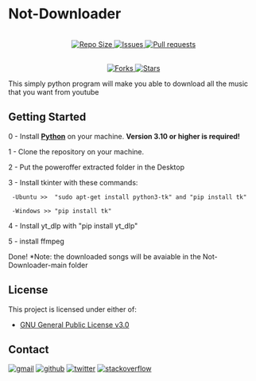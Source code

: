 # Not-Downloader

<p align="center">
  <br>
  <a href="https://github.com/archnotwindows/Not-Downloader/">
    <img alt="Repo Size" src="https://img.shields.io/github/repo-size/archnotwindows/Not-Downloader?logo=github">
  </a>
  <a href="https://github.com/archnotwindows/Not-Downloader/issues">
    <img alt="Issues" src="https://img.shields.io/github/issues/archnotwindows/Not-Downloader?logo=github">
  </a>
  <a href="https://github.com/archnotwindows/Not-Downloader/pulls">
    <img alt="Pull requests" src="https://img.shields.io/github/issues-pr/archnotwindows/Not-Downloader?logo=github">
  </a>
</p>
<p align="center">
  <br>
  <a href="https://github.com/archnotwindows/Not-Downloader/fork">
    <img alt="Forks" src="https://img.shields.io/github/forks/archnotwindows/Not-Downloader?logo=github">
  </a>
  <a href="https://img.shields.io/github/stars/archnotwindows/Not-Downloader">
    <img alt="Stars" src="https://img.shields.io/github/stars/archnotwindows/Not-Downloader?logo=github">
  </a>

This simply python program will make you able to download all the music that you want from youtube

## Getting Started
  
0 - Install **[Python](https://python.org)** on your machine. **Version 3.10 or higher is required!**
  
1 - Clone the repository on your machine.
  
2 - Put the poweroffer extracted folder in the Desktop
  
3 - Install tkinter with these commands:
  
     -Ubuntu >>  "sudo apt-get install python3-tk" and "pip install tk"
     
     -Windows >> "pip install tk"
     
4 - Install yt_dlp with "pip install yt_dlp"  
     
5 - install ffmpeg

Done!
*Note: the downloaded songs will be avaiable in the Not-Downloader-main folder

## License

This project is licensed under either of:
- [GNU General Public License v3.0](https://www.gnu.org/licenses/gpl-3.0.html)

## Contact

[![gmail](https://img.shields.io/badge/Gmail-D14836?style=for-the-badge&logo=Gmail&logoColor=white)](mailto:lorenzo020406@gmail.com)
[![github](https://img.shields.io/badge/GitHub-000000?style=for-the-badge&logo=GitHub&logoColor=white)](https://github.com/archnotwindows)
[![twitter](https://img.shields.io/badge/Twitter-007fff?style=for-the-badge&logo=twitter&logoColor=white)](https://twitter.com/Lollopro59_)
[![stackoverflow](https://img.shields.io/badge/StackOverFlow-FF8000?style=for-the-badge&logo=stackoverflow&logoColor=white)](https://stackoverflow.com/users/19628082/archnotwindows)
